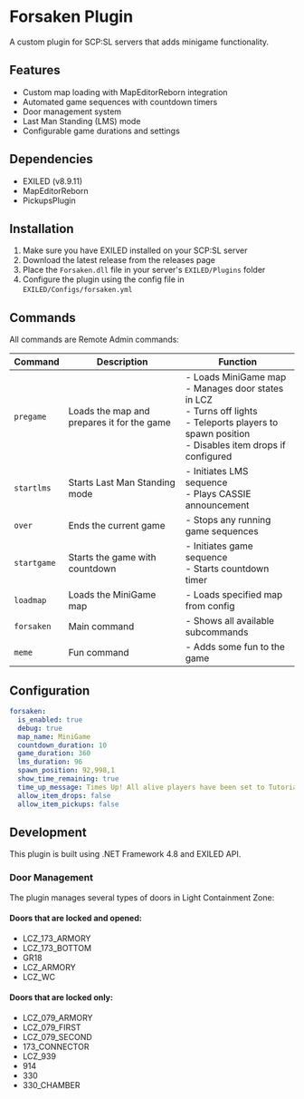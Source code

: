 # Forsaken Plugin

A custom plugin for SCP:SL servers that adds minigame functionality.

## Features

- Custom map loading with MapEditorReborn integration
- Automated game sequences with countdown timers
- Door management system
- Last Man Standing (LMS) mode
- Configurable game durations and settings

## Dependencies

- EXILED (v8.9.11)
- MapEditorReborn
- PickupsPlugin

## Installation

1. Make sure you have EXILED installed on your SCP:SL server
2. Download the latest release from the releases page
3. Place the `Forsaken.dll` file in your server's `EXILED/Plugins` folder
4. Configure the plugin using the config file in `EXILED/Configs/forsaken.yml`

## Commands

All commands are Remote Admin commands:

| Command | Description | Function |
|---------|-------------|-----------|
| `pregame` | Loads the map and prepares it for the game | - Loads MiniGame map<br>- Manages door states in LCZ<br>- Turns off lights<br>- Teleports players to spawn position<br>- Disables item drops if configured |
| `startlms` | Starts Last Man Standing mode | - Initiates LMS sequence<br>- Plays CASSIE announcement |
| `over` | Ends the current game | - Stops any running game sequences |
| `startgame` | Starts the game with countdown | - Initiates game sequence<br>- Starts countdown timer |
| `loadmap` | Loads the MiniGame map | - Loads specified map from config |
| `forsaken` | Main command | - Shows all available subcommands |
| `meme` | Fun command | - Adds some fun to the game |

## Configuration

```yaml
forsaken:
  is_enabled: true
  debug: true
  map_name: MiniGame
  countdown_duration: 10
  game_duration: 360
  lms_duration: 96
  spawn_position: 92,998,1
  show_time_remaining: true
  time_up_message: Times Up! All alive players have been set to Tutorial.
  allow_item_drops: false
  allow_item_pickups: false
```

## Development

This plugin is built using .NET Framework 4.8 and EXILED API.

### Door Management

The plugin manages several types of doors in Light Containment Zone:

#### Doors that are locked and opened:
- LCZ_173_ARMORY
- LCZ_173_BOTTOM
- GR18
- LCZ_ARMORY
- LCZ_WC

#### Doors that are locked only:
- LCZ_079_ARMORY
- LCZ_079_FIRST
- LCZ_079_SECOND
- 173_CONNECTOR
- LCZ_939
- 914
- 330
- 330_CHAMBER 
